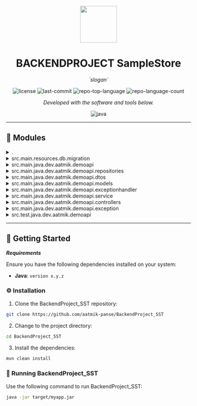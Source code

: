 <p align="center">
  <img src="https://cdn-icons-png.flaticon.com/512/6295/6295417.png" width="100" />
</p>
<p align="center">
    <h1 align="center">BACKENDPROJECT SampleStore</h1>
</p>
<p align="center">
    <em>  `slogan`</em>
</p>
<p align="center">
	<img src="https://img.shields.io/github/license/aatmik-panse/BackendProject_SST?style=flat&color=0080ff" alt="license">
	<img src="https://img.shields.io/github/last-commit/aatmik-panse/BackendProject_SST?style=flat&logo=git&logoColor=white&color=0080ff" alt="last-commit">
	<img src="https://img.shields.io/github/languages/top/aatmik-panse/BackendProject_SST?style=flat&color=0080ff" alt="repo-top-language">
	<img src="https://img.shields.io/github/languages/count/aatmik-panse/BackendProject_SST?style=flat&color=0080ff" alt="repo-language-count">
<p>
<p align="center">
		<em>Developed with the software and tools below.</em>
</p>
<p align="center">
	<img src="https://img.shields.io/badge/java-%23ED8B00.svg?style=flat&logo=openjdk&logoColor=white" alt="java">
</p>
<hr>



## 🧩 Modules

<details closed><summary>.</summary>

| File                                                                                | Summary                              |
| ---                                                                                 | ---                                  |
| [mvnw.cmd](https://github.com/aatmik-panse/BackendProject_SST/blob/master/mvnw.cmd) | `mvnw.cmd` |
| [pom.xml](https://github.com/aatmik-panse/BackendProject_SST/blob/master/pom.xml)   | `pom.xml`  |
| [mvnw](https://github.com/aatmik-panse/BackendProject_SST/blob/master/mvnw)         | `mvnw`     |

</details>

<details closed><summary>src.main.resources.db.migration</summary>

| File                                                                                                                        | Summary                                                                  |
| ---                                                                                                                         | ---                                                                      |
| [V1__init.sql](https://github.com/aatmik-panse/BackendProject_SST/blob/master/src/main/resources/db/migration/V1__init.sql) |   `src/main/resources/db/migration/V1__init.sql` |

</details>

<details closed><summary>src.main.java.dev.aatmik.demoapi</summary>

| File                                                                                                                                               | Summary                                                                              |
| ---                                                                                                                                                | ---                                                                                  |
| [DemoApiApplication.java](https://github.com/aatmik-panse/BackendProject_SST/blob/master/src/main/java/dev/aatmik/demoapi/DemoApiApplication.java) |   `src/main/java/dev/aatmik/demoapi/DemoApiApplication.java` |

</details>

<details closed><summary>src.main.java.dev.aatmik.demoapi.repositories</summary>

| File                                                                                                                                                            | Summary                                                                                           |
| ---                                                                                                                                                             | ---                                                                                               |
| [ProductRepository.java](https://github.com/aatmik-panse/BackendProject_SST/blob/master/src/main/java/dev/aatmik/demoapi/repositories/ProductRepository.java)   |   `src/main/java/dev/aatmik/demoapi/repositories/ProductRepository.java`  |
| [CategoryRepository.java](https://github.com/aatmik-panse/BackendProject_SST/blob/master/src/main/java/dev/aatmik/demoapi/repositories/CategoryRepository.java) |   `src/main/java/dev/aatmik/demoapi/repositories/CategoryRepository.java` |

</details>

<details closed><summary>src.main.java.dev.aatmik.demoapi.dtos</summary>

| File                                                                                                                                                      | Summary                                                                                    |
| ---                                                                                                                                                       | ---                                                                                        |
| [FakeStoreProductDTO.java](https://github.com/aatmik-panse/BackendProject_SST/blob/master/src/main/java/dev/aatmik/demoapi/dtos/FakeStoreProductDTO.java) |   `src/main/java/dev/aatmik/demoapi/dtos/FakeStoreProductDTO.java` |
| [ExcDto.java](https://github.com/aatmik-panse/BackendProject_SST/blob/master/src/main/java/dev/aatmik/demoapi/dtos/ExcDto.java)                           |   `src/main/java/dev/aatmik/demoapi/dtos/ExcDto.java`              |

</details>

<details closed><summary>src.main.java.dev.aatmik.demoapi.models</summary>

| File                                                                                                                                  | Summary                                                                           |
| ---                                                                                                                                   | ---                                                                               |
| [Category.java](https://github.com/aatmik-panse/BackendProject_SST/blob/master/src/main/java/dev/aatmik/demoapi/models/Category.java) |   `src/main/java/dev/aatmik/demoapi/models/Category.java` |
| [Product.java](https://github.com/aatmik-panse/BackendProject_SST/blob/master/src/main/java/dev/aatmik/demoapi/models/Product.java)   |   `src/main/java/dev/aatmik/demoapi/models/Product.java`  |

</details>

<details closed><summary>src.main.java.dev.aatmik.demoapi.exceptionhandler</summary>

| File                                                                                                                                                            | Summary                                                                                             |
| ---                                                                                                                                                             | ---                                                                                                 |
| [ExceptionHandler.java](https://github.com/aatmik-panse/BackendProject_SST/blob/master/src/main/java/dev/aatmik/demoapi/exceptionhandler/ExceptionHandler.java) |   `src/main/java/dev/aatmik/demoapi/exceptionhandler/ExceptionHandler.java` |

</details>

<details closed><summary>src.main.java.dev.aatmik.demoapi.service</summary>

| File                                                                                                                                                                 | Summary                                                                                           |
| ---                                                                                                                                                                  | ---                                                                                               |
| [SelfProductService.java](https://github.com/aatmik-panse/BackendProject_SST/blob/master/src/main/java/dev/aatmik/demoapi/service/SelfProductService.java)           |   `src/main/java/dev/aatmik/demoapi/service/SelfProductService.java`      |
| [FakeStoreProductService.java](https://github.com/aatmik-panse/BackendProject_SST/blob/master/src/main/java/dev/aatmik/demoapi/service/FakeStoreProductService.java) |   `src/main/java/dev/aatmik/demoapi/service/FakeStoreProductService.java` |
| [ProductService.java](https://github.com/aatmik-panse/BackendProject_SST/blob/master/src/main/java/dev/aatmik/demoapi/service/ProductService.java)                   |   `src/main/java/dev/aatmik/demoapi/service/ProductService.java`          |

</details>

<details closed><summary>src.main.java.dev.aatmik.demoapi.controllers</summary>

| File                                                                                                                                                         | Summary                                                                                         |
| ---                                                                                                                                                          | ---                                                                                             |
| [ProductController.java](https://github.com/aatmik-panse/BackendProject_SST/blob/master/src/main/java/dev/aatmik/demoapi/controllers/ProductController.java) |   `src/main/java/dev/aatmik/demoapi/controllers/ProductController.java` |

</details>

<details closed><summary>src.main.java.dev.aatmik.demoapi.exception</summary>

| File                                                                                                                                                                       | Summary                                                                                               |
| ---                                                                                                                                                                        | ---                                                                                                   |
| [CategoryNotFoundException.java](https://github.com/aatmik-panse/BackendProject_SST/blob/master/src/main/java/dev/aatmik/demoapi/exception/CategoryNotFoundException.java) |   `src/main/java/dev/aatmik/demoapi/exception/CategoryNotFoundException.java` |
| [ProductNotFoundException.java](https://github.com/aatmik-panse/BackendProject_SST/blob/master/src/main/java/dev/aatmik/demoapi/exception/ProductNotFoundException.java)   |   `src/main/java/dev/aatmik/demoapi/exception/ProductNotFoundException.java`  |

</details>

<details closed><summary>src.test.java.dev.aatmik.demoapi</summary>

| File                                                                                                                                                         | Summary                                                                                   |
| ---                                                                                                                                                          | ---                                                                                       |
| [DemoApiApplicationTests.java](https://github.com/aatmik-panse/BackendProject_SST/blob/master/src/test/java/dev/aatmik/demoapi/DemoApiApplicationTests.java) |   `src/test/java/dev/aatmik/demoapi/DemoApiApplicationTests.java` |

</details>

---

## 🚀 Getting Started

***Requirements***

Ensure you have the following dependencies installed on your system:

* **Java**: `version x.y.z`

### ⚙️ Installation

1. Clone the BackendProject_SST repository:

```sh
git clone https://github.com/aatmik-panse/BackendProject_SST
```

2. Change to the project directory:

```sh
cd BackendProject_SST
```

3. Install the dependencies:

```sh
mvn clean install
```

### 🤖 Running BackendProject_SST

Use the following command to run BackendProject_SST:

```sh
java -jar target/myapp.jar
```
